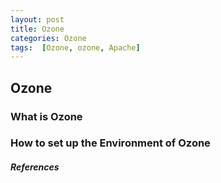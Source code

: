 ```yaml
---
layout: post
title: Ozone
categories: Ozone
tags:  [Ozone, ozone, Apache]
---
```

## Ozone
### What is Ozone

### How to set up the Environment of Ozone

##### References